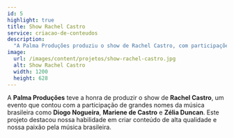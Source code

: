 ```yaml
---
id: 5
highlight: true
title: Show Rachel Castro
service: criacao-de-conteudos
description:
  "A Palma Produções produziu o show de Rachel Castro, com participações de Diogo Nogueira, Mariene de Castro e Zélia Duncan."
image:
  url: /images/content/projetos/show-rachel-castro.jpg
  alt: Show Rachel Castro
  width: 1200
  height: 628
---
```

A **Palma Produções** teve a honra de produzir o show de **Rachel Castro**, um evento que contou com a participação de grandes nomes da música brasileira como **Diogo Nogueira**, **Mariene de Castro** e **Zélia Duncan**. Este projeto destacou nossa habilidade em criar conteúdo de alta qualidade e nossa paixão pela música brasileira.
